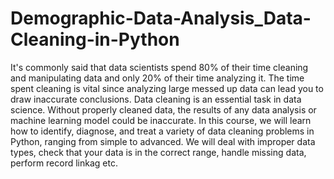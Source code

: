# Demographic-Data-Analysis_Data-Cleaning-in-Python
It's commonly said that data scientists spend 80% of their time cleaning and manipulating data and only 20% of their time analyzing it. The time spent cleaning is vital since analyzing large messed up data can lead you to draw inaccurate conclusions. Data cleaning is an essential task in data science. Without properly cleaned data, the results of any data analysis or machine learning model could be inaccurate. In this course, we will learn how to identify, diagnose, and treat a variety of data cleaning problems in Python, ranging from simple to advanced. We will deal with improper data types, check that your data is in the correct range, handle missing data, perform record linkag etc.

